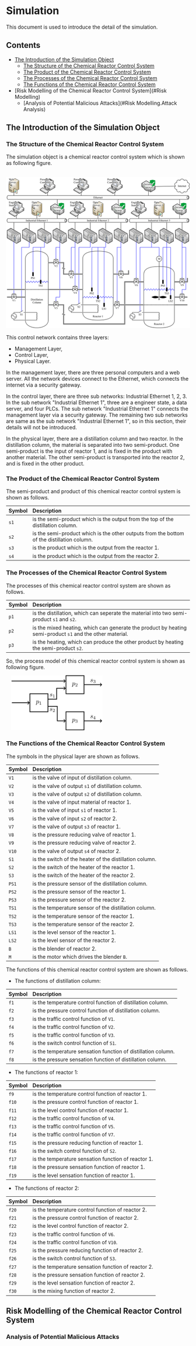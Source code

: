 # Simulation
This document is used to introduce the detail of the simulation.

## Contents
* [The Introduction of the Simulation Object](#Introduction)
	- [The Structure of the Chemical Reactor Control System](#Introduction.Structure)
	- [The Product of the Chemical Reactor Control System](#Introduction.Product)
	- [The Processes of the Chemical Reactor Control System](#Introduction.Processes)
	- [The Functions of the Chemical Reactor Control System](#Introduction.Functions)
* [Risk Modelling of the Chemical Reactor Control System](#Risk Modelling)
	- [Analysis of Potential Malicious Attacks](#Risk Modelling.Attack Analysis)


<h2 id="Introduction">The Introduction of the Simulation Object</h2>
<h3 id="Introduction.Structure">The Structure of the Chemical Reactor Control System</h3>

The simulation object is a chemical reactor control system which is shown as following figure.

&#8194;&#8194;<img src="/Figures/Structure.of.Reactor.Control.System.png" alt="Structure of Reactor Control System" />

This control network contains three layers:

* Management Layer,
* Control Layer,
* Physical Layer.

In the management layer, there are three personal computers and a web server. All the network devices connect to the Ethernet, which connects the internet via a security gateway.

In the control layer, there are three sub networks: Industrial Ethernet 1, 2, 3. In the sub network "Industrial Ethernet 1", three are a engineer state, a data server, and four PLCs. The sub network "Industrial Ethernet 1" connects the management layer via a security gateway. The remaining two sub networks are same as the sub network "Industrial Ethernet 1", so in this section, their details will not be introduced.

In the physical layer, there are a distillation column and two reactor. In the distillation column, the material is separated into two semi-product. One semi-product is the input of reactor 1, and is fixed in the product with another material. The other semi-product is transported into the reactor 2, and is fixed in the other product.

<h3 id="Introduction.Product">The Product of the Chemical Reactor Control System</h3>
The semi-product and product of this chemical reactor control system is shown as follows.

Symbol | Description
:---   | :---
`s1`   | is the semi-product which is the output from the top of the distillation column.
`s2`   | is the semi-product which is the other outputs from the bottom of the distillation column.
`s3`   | is the product which is the output from the reactor 1.
`s4`   | is the product which is the output from the reactor 2.

<h3 id="Introduction.Processes">The Processes of the Chemical Reactor Control System</h3>
The processes of this chemical reactor control system are shown as follows.

Symbol | Description
:---   | :---
`p1`   | is the distillation, which can seperate the material into two semi-product `s1` and `s2`.
`p2`   | is the mixed heating, which can generate the product by heating semi-product `s1` and the other material.
`p3`   | is the heating, which can produce the other product by heating the semi-product `s2`.

So, the process model of this chemical reactor control system is shown as following figure.

&#8194;&#8194;<img src="/Figures/Process.Model.of.Reactor.Control.System.png" width = "250" alt="Process Model of Reactor Control System" />

<h3 id="Introduction.Functions">The Functions of the Chemical Reactor Control System</h3>
The symbols in the physical layer are shown as follows.

Symbol | Description
:---   | :---
`V1`   | is the valve of input of distillation column.
`V2`   | is the valve of output `s1` of distillation column.
`V3`   | is the valve of output `s2` of distillation column.
`V4`   | is the valve of input material of reactor 1.
`V5`   | is the valve of input `s1` of reactor 1.
`V6`   | is the valve of input `s2` of reactor 2.
`V7`   | is the valve of output `s3` of reactor 1.
`V8`   | is the pressure reducing valve of reactor 1.
`V9`   | is the pressure reducing valve of reactor 2.
`V10`  | is the valve of output `s4` of reactor 2.
`S1`   | is the switch of the heater of the distillation column.
`S2`   | is the switch of the heater of the reactor 1.
`S3`   | is the switch of the heater of the reactor 2.
`PS1`  | is the pressure sensor of the distillation column.
`PS2`  | is the pressure sensor of the reactor 1.
`PS3`  | is the pressure sensor of the reactor 2.
`TS1`  | is the temperature sensor of the distillation column.
`TS2`  | is the temperature sensor of the reactor 1.
`TS3`  | is the temperature sensor of the reactor 2.
`LS1`  | is the level sensor of the reactor 1.
`LS2`  | is the level sensor of the reactor 2.
`B`    | is the blender of reactor 2.
`M`    | is the motor which drives the blender `B`.

The functions of this chemical reactor control system are shown as follows.

* The functions of distillation column:

Symbol | Description
:---   | :---
`f1`   |is the temperature control function of distillation column.
`f2`   |is the pressure control function of distillation column.
`f3`   |is the traffic control function of `V1`.
`f4`   |is the traffic control function of `V2`.
`f5`   |is the traffic control function of `V3`.
`f6`   |is the switch control function of `S1`.
`f7`   |is the temperature sensation function of distillation column.
`f8`   |is the pressure sensation function of distillation column. 

* The functions of reactor 1:

Symbol | Description
:---   | :---
`f9`   |is the temperature control function of reactor 1.
`f10`  |is the pressure control function of reactor 1.
`f11`  |is the level control function of reactor 1.
`f12`  |is the traffic control function of `V4`.
`f13`  |is the traffic control function of `V5`.
`f14`  |is the traffic control function of `V7`.
`f15`  |is the pressure reducing function of reactor 1.
`f16`  |is the switch control function of `S2`.
`f17`  |is the temperature sensation function of reactor 1.
`f18`  |is the pressure sensation function of reactor 1.
`f19`  |is the level sensation function of reactor 1.

* The functions of reactor 2:

Symbol | Description
:---   | :---
`f20`  |is the temperature control function of reactor 2.
`f21`  |is the pressure control function of reactor 2.
`f22`  |is the level control function of reactor 2.
`f23`  |is the traffic control function of `V6`.
`f24`  |is the traffic control function of `V10`.
`f25`  |is the pressure reducing function of reactor 2.
`f26`  |is the switch control function of `S3`.
`f27`  |is the temperature sensation function of reactor 2.
`f28`  |is the pressure sensation function of reactor 2.
`f29`  |is the level sensation function of reactor 2.
`f30`  |is the mixing function of reactor 2.

<h2 id="Risk Modelling">Risk Modelling of the Chemical Reactor Control System</h2>
<h3 id="Risk Modelling.Attack Analysis">Analysis of Potential Malicious Attacks</h3>
